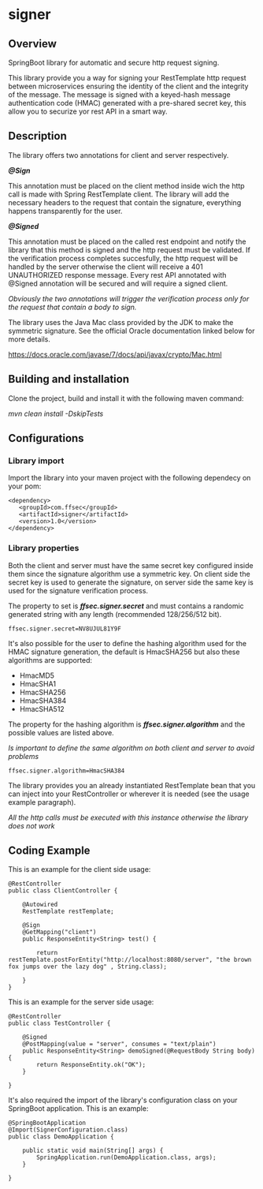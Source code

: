 # signer

## Overview

SpringBoot library for automatic and secure http request signing.

This library provide you a way for signing your RestTemplate http request between microservices ensuring the identity of the client and the integrity of the message.
The message is signed with a keyed-hash message authentication code (HMAC) generated with a pre-shared secret key, this allow you to securize yor rest API in a smart way.

## Description

The library offers two annotations for client and server respectively.

***@Sign***

This annotation must be placed on the client method inside wich the http call is made with Spring RestTemplate client.
The library will add the necessary headers to the request that contain the signature, everything happens transparently for the user.

***@Signed***

This annotation must be placed on the called rest endpoint and notify the library that this method is signed and the http request must be validated.
If the verification process completes succesfully, the http request will be handled by the server otherwise the client will receive a 401 UNAUTHORIZED response message.
Every rest API annotated with @Signed annotation will be secured and will require a signed client. 

*Obviously the two annotations will trigger the verification process only for the request that contain a body to sign.*

The library uses the Java Mac class provided by the JDK to make the symmetric signature.
See the official Oracle documentation linked below for more details.

https://docs.oracle.com/javase/7/docs/api/javax/crypto/Mac.html


## Building and installation

Clone the project, build and install it with the following maven command:

*mvn clean install -DskipTests*


## Configurations

### Library import

Import the library into your maven project with the following dependecy on your pom:

```
<dependency>
   <groupId>com.ffsec</groupId>
   <artifactId>signer</artifactId>
   <version>1.0</version>
</dependency>
```

### Library properties

Both the client and server must have the same secret key configured inside them since the signature algorithm use a symmetric key.
On client side the secret key is used to generate the signature, on server side the same key is used for the signature verification process.

The property to set is ***ffsec.signer.secret*** and must contains a randomic generated string with any length (recommended 128/256/512 bit).

```
ffsec.signer.secret=NV8UJUL81Y9F
```

It's also possible for the user to define the hashing algorithm used for the HMAC signature generation, the default is HmacSHA256 but also these algorithms are supported:

- HmacMD5
- HmacSHA1
- HmacSHA256
- HmacSHA384
- HmacSHA512

The property for the hashing algorithm is ***ffsec.signer.algorithm*** and the possible values are listed above.

*Is important to define the same algorithm on both client and server to avoid problems*

```
ffsec.signer.algorithm=HmacSHA384
```

The library provides you an already instantiated RestTemplate bean that you can inject into your RestController or wherever it is needed (see the usage example paragraph).

*All the http calls must be executed with this instance otherwise the library does not work*

## Coding Example
This is an example for the client side usage:

```
@RestController
public class ClientController {

    @Autowired
    RestTemplate restTemplate;

    @Sign
    @GetMapping("client")
    public ResponseEntity<String> test() {

        return restTemplate.postForEntity("http://localhost:8080/server", "the brown fox jumps over the lazy dog" , String.class);

    }
}
```

This is an example for the server side usage:

```
@RestController
public class TestController {

    @Signed
    @PostMapping(value = "server", consumes = "text/plain")
    public ResponseEntity<String> demoSigned(@RequestBody String body) {
        return ResponseEntity.ok("OK");
    }
    
}
```

It's also required the import of the library's configuration class on your SpringBoot application.
This is an example:

```
@SpringBootApplication
@Import(SignerConfiguration.class)
public class DemoApplication {

    public static void main(String[] args) {
        SpringApplication.run(DemoApplication.class, args);
    }

}
```
